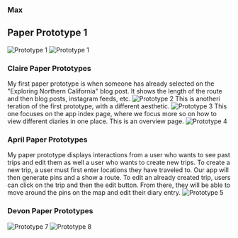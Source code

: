 ### Max
## Paper Prototype 1
![Prototype 1](/images/max-papermodel.jpg)
![Prototype 1](/images/max-papermodel2.jpg)


### Claire Paper Prototypes
My first paper prototype is when someone has already selected on the "Exploring Northern California" blog post. It shows the length of the route and then blog posts, instagram feeds, etc. 
![Prototype 2](/images/claire-paperprototype1.jpg)
This is anotheri teration of the first prototype, with a different aesthetic.
![Prototype 3](/images/claire-paperprototype2.jpg)
This one focuses on the app index page, where we focus more so on how to view different diaries in one place. This is an overview page.
![Prototype 4](/images/claire-paperprototype3.JPG)

### April Paper Prototypes
My paper prototype displays interactions from a user who wants to see past trips and edit them as well a user who wants to create new trips. To create a new trip, a user must first enter locations they have traveled to. Our app will then generate pins and a show a route. To edit an already created trip, users can click on the trip and then the edit button. From there, they will be able to move around the pins on the map and edit their diary entry.
![Prototype 5](/images/april-paperprototype.jpg)

### Devon Paper Prototypes
![Prototype 7](/images/devon-storyboard1.jpg)
![Prototype 8](/images/devon-storyboard2.jpg)

